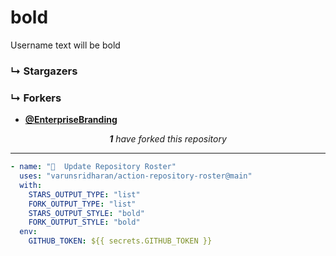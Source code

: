 # bold
Username text will be bold

### ↳ Stargazers

<!-- REPOSITORY_STARS:START -->

<!-- REPOSITORY_STARS:END -->

### ↳ Forkers

<!-- REPOSITORY_FORKS:START -->
<ul><li><a href="https://github.com/EnterpriseBranding" rel="nofollow"><b>@EnterpriseBranding</b> <br/> </a> </li></ul><p align="center"><i><b>1</b> have forked this repository</i></p>
<!-- REPOSITORY_FORKS:END -->

---

```yml
- name: "🐔  Update Repository Roster"
  uses: "varunsridharan/action-repository-roster@main"
  with:
    STARS_OUTPUT_TYPE: "list"
    FORK_OUTPUT_TYPE: "list"
    STARS_OUTPUT_STYLE: "bold"
    FORK_OUTPUT_STYLE: "bold"
  env:
    GITHUB_TOKEN: ${{ secrets.GITHUB_TOKEN }}
```